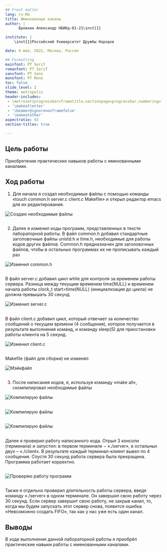 ```yaml
---
## Front matter
lang: ru-RU
title: Именованные каналы
author: |
	  Бровкин Александр НБИбд-01-21\inst{1}

institute: |
	\inst{1}Российский Университет Дружбы Народов

date: 9 мая, 2022, Москва, Россия

## Formatting
mainfont: PT Serif
romanfont: PT Serif
sansfont: PT Sans
monofont: PT Mono
toc: false
slide_level: 2
theme: metropolis
header-includes: 
 - \metroset{progressbar=frametitle,sectionpage=progressbar,numbering=fraction}
 - '\makeatletter'
 - '\beamer@ignorenonframefalse'
 - '\makeatother'
aspectratio: 43
section-titles: true

---
```


## Цель работы

Приобретение практических навыков работы с именованными каналами.

## Ход работы

1. Для начала я создал необходимые файлы с помощью команды «touch common.h server.c client.c Makefile»  и открыл редактор emacs для их редактирования.

![Создаю необходимые файлы](image/1.png)

##

2. Далее я изменил коды программ, представленных в тексте лабораторной работы.
В файл common.h добавил стандартные заголовочные файлы unistd.h и time.h, необходимые для работы кодов других файлов. Common.h предназначен для заголовочных файлов, чтобы в остальных программах их не прописывать каждый раз

![Изменил common.h](image/3.png)

##

В файл server.c добавил цикл while для контроля за временем работы сервера. Разница между текущим временем time(NULL) и временем начала работы clock_t start=time(NULL) (инициализация до цикла) не должна превышать 30 секунд

![Изменил server.c](image/4.png)

##

В файл client.c добавил цикл, который отвечает за количество сообщений о текущем времени (4 сообщения), которое получается в результате выполнения команд, и команду sleep(5) для приостановки работы клиента на 5 секунд.

![Изменил client.c](image/2.png)

##

Makefile (файл для сборки) не изменял

![Мэйкфайл](image/5.png)

##

3. После написания кодов, я, используя команду «make all», скомпилировал необходимые файлы

![Компилирую файлы](image/6.png)

##

![Компилирую файлы](image/7.png)

##

![Компилирую файлы](image/8.png)

##
Далее я проверил работу написанного кода.
Отрыл 3 консоли (терминала) и запустил: в первом терминале − «./server», в остальных двух – «./client». В результате каждый терминал-клиент вывел по 4 сообщения. Спустя 30 секунд работа сервера была прекращена. Программа работает корректно.

##

![Проверяю работу программ](image/9.png)

##

Также я отдельно проверил длительность работы сервера, введя команду «./server» в одном терминале. Он завершил свою работу через 30 секунд.
Если сервер завершит свою работу, не закрыв канал, то, когда мы будем запускать этот сервер снова, появится ошибка «Невозможно создать FIFO», так как у нас уже есть один канал.

## Выводы

В ходе выполнения данной лабораторной работы я приобрёл практические навыки работы с именованными каналами.

